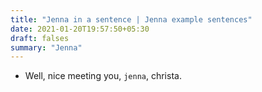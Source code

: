 ```yaml
---
title: "Jenna in a sentence | Jenna example sentences"
date: 2021-01-20T19:57:50+05:30
draft: falses
summary: "Jenna"
---
```

- Well, nice meeting you, `jenna`, christa.
                 
